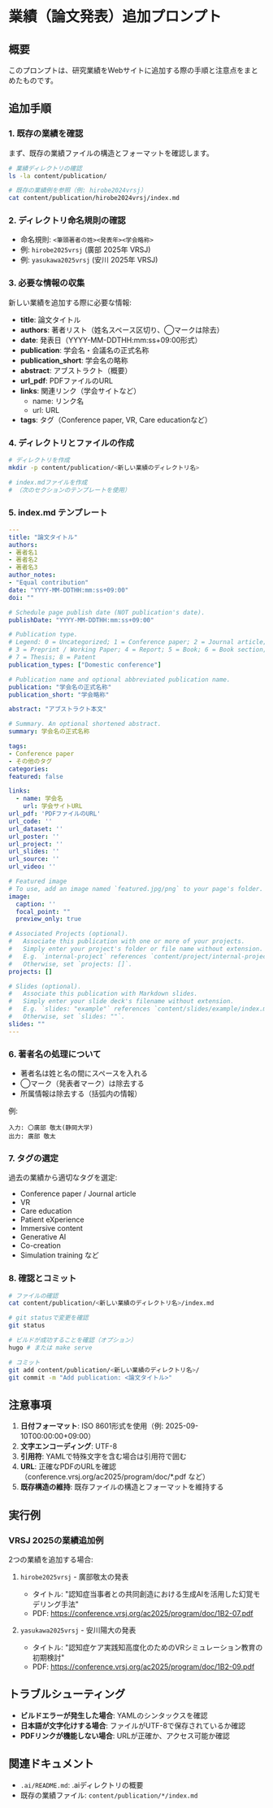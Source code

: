 # 業績（論文発表）追加プロンプト

## 概要
このプロンプトは、研究業績をWebサイトに追加する際の手順と注意点をまとめたものです。

## 追加手順

### 1. 既存の業績を確認
まず、既存の業績ファイルの構造とフォーマットを確認します。

```bash
# 業績ディレクトリの確認
ls -la content/publication/

# 既存の業績例を参照（例: hirobe2024vrsj）
cat content/publication/hirobe2024vrsj/index.md
```

### 2. ディレクトリ命名規則の確認
- 命名規則: `<筆頭著者の姓><発表年><学会略称>`
- 例: `hirobe2025vrsj` (廣部 2025年 VRSJ)
- 例: `yasukawa2025vrsj` (安川 2025年 VRSJ)

### 3. 必要な情報の収集
新しい業績を追加する際に必要な情報:

- **title**: 論文タイトル
- **authors**: 著者リスト（姓名スペース区切り、◯マークは除去）
- **date**: 発表日（YYYY-MM-DDTHH:mm:ss+09:00形式）
- **publication**: 学会名・会議名の正式名称
- **publication_short**: 学会名の略称
- **abstract**: アブストラクト（概要）
- **url_pdf**: PDFファイルのURL
- **links**: 関連リンク（学会サイトなど）
  - name: リンク名
  - url: URL
- **tags**: タグ（Conference paper, VR, Care educationなど）

### 4. ディレクトリとファイルの作成

```bash
# ディレクトリを作成
mkdir -p content/publication/<新しい業績のディレクトリ名>

# index.mdファイルを作成
# （次のセクションのテンプレートを使用）
```

### 5. index.md テンプレート

```yaml
---
title: "論文タイトル"
authors:
- 著者名1
- 著者名2
- 著者名3
author_notes:
- "Equal contribution"
date: "YYYY-MM-DDTHH:mm:ss+09:00"
doi: ""

# Schedule page publish date (NOT publication's date).
publishDate: "YYYY-MM-DDTHH:mm:ss+09:00"

# Publication type.
# Legend: 0 = Uncategorized; 1 = Conference paper; 2 = Journal article;
# 3 = Preprint / Working Paper; 4 = Report; 5 = Book; 6 = Book section;
# 7 = Thesis; 8 = Patent
publication_types: ["Domestic conference"]

# Publication name and optional abbreviated publication name.
publication: "学会名の正式名称"
publication_short: "学会略称"

abstract: "アブストラクト本文"

# Summary. An optional shortened abstract.
summary: 学会名の正式名称

tags:
- Conference paper
- その他のタグ
categories: 
featured: false

links:
  - name: 学会名
    url: 学会サイトURL
url_pdf: 'PDFファイルのURL'
url_code: ''
url_dataset: ''
url_poster: ''
url_project: ''
url_slides: ''
url_source: ''
url_video: ''

# Featured image
# To use, add an image named `featured.jpg/png` to your page's folder. 
image:
  caption: ''
  focal_point: ""
  preview_only: true

# Associated Projects (optional).
#   Associate this publication with one or more of your projects.
#   Simply enter your project's folder or file name without extension.
#   E.g. `internal-project` references `content/project/internal-project/index.md`.
#   Otherwise, set `projects: []`.
projects: []

# Slides (optional).
#   Associate this publication with Markdown slides.
#   Simply enter your slide deck's filename without extension.
#   E.g. `slides: "example"` references `content/slides/example/index.md`.
#   Otherwise, set `slides: ""`.
slides: ""
---
```

### 6. 著者名の処理について
- 著者名は姓と名の間にスペースを入れる
- ◯マーク（発表者マーク）は除去する
- 所属情報は除去する（括弧内の情報）

例:
```
入力: 〇廣部 敬太(静岡大学)
出力: 廣部 敬太
```

### 7. タグの選定
過去の業績から適切なタグを選定:
- Conference paper / Journal article
- VR
- Care education
- Patient eXperience
- Immersive content
- Generative AI
- Co-creation
- Simulation training
など

### 8. 確認とコミット

```bash
# ファイルの確認
cat content/publication/<新しい業績のディレクトリ名>/index.md

# git statusで変更を確認
git status

# ビルドが成功することを確認（オプション）
hugo # または make serve

# コミット
git add content/publication/<新しい業績のディレクトリ名>/
git commit -m "Add publication: <論文タイトル>"
```

## 注意事項

1. **日付フォーマット**: ISO 8601形式を使用（例: 2025-09-10T00:00:00+09:00）
2. **文字エンコーディング**: UTF-8
3. **引用符**: YAMLで特殊文字を含む場合は引用符で囲む
4. **URL**: 正確なPDFのURLを確認（conference.vrsj.org/ac2025/program/doc/*.pdf など）
5. **既存構造の維持**: 既存ファイルの構造とフォーマットを維持する

## 実行例

### VRSJ 2025の業績追加例

2つの業績を追加する場合:

1. `hirobe2025vrsj` - 廣部敬太の発表
   - タイトル: "認知症当事者との共同創造における生成AIを活用した幻覚モデリング手法"
   - PDF: https://conference.vrsj.org/ac2025/program/doc/1B2-07.pdf

2. `yasukawa2025vrsj` - 安川陽大の発表
   - タイトル: "認知症ケア実践知高度化のためのVRシミュレーション教育の初期検討"
   - PDF: https://conference.vrsj.org/ac2025/program/doc/1B2-09.pdf

## トラブルシューティング

- **ビルドエラーが発生した場合**: YAMLのシンタックスを確認
- **日本語が文字化けする場合**: ファイルがUTF-8で保存されているか確認
- **PDFリンクが機能しない場合**: URLが正確か、アクセス可能か確認

## 関連ドキュメント

- `.ai/README.md`: .aiディレクトリの概要
- 既存の業績ファイル: `content/publication/*/index.md`
